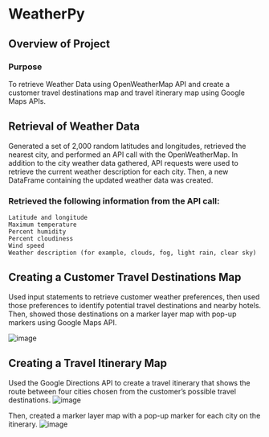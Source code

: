 # WeatherPy
## Overview of Project

### Purpose
To retrieve Weather Data using OpenWeatherMap API and create a customer travel destinations map and travel itinerary map using Google Maps APIs.

## Retrieval of Weather Data
Generated a set of 2,000 random latitudes and longitudes, retrieved the nearest city, and performed an API call with the OpenWeatherMap. In addition to the city weather data gathered, API requests were used to retrieve the current weather description for each city. Then, a new DataFrame containing the updated weather data was created.

### Retrieved the following information from the API call:
    Latitude and longitude
    Maximum temperature
    Percent humidity
    Percent cloudiness
    Wind speed
    Weather description (for example, clouds, fog, light rain, clear sky)

## Creating a Customer Travel Destinations Map
Used input statements to retrieve customer weather preferences, then used those preferences to identify potential travel destinations and nearby hotels. Then, showed those destinations on a marker layer map with pop-up markers using Google Maps API.

![image](https://user-images.githubusercontent.com/5934390/113918683-b87a6780-97b0-11eb-9041-463ad0688008.png)

## Creating a Travel Itinerary Map 
Used the Google Directions API to create a travel itinerary that shows the route between four cities chosen from the customer’s possible travel destinations.
![image](https://user-images.githubusercontent.com/5934390/113918905-f5465e80-97b0-11eb-825a-547120e6e717.png)

Then, created a marker layer map with a pop-up marker for each city on the itinerary.
![image](https://user-images.githubusercontent.com/5934390/113918940-01322080-97b1-11eb-862a-238dc5af4708.png)
